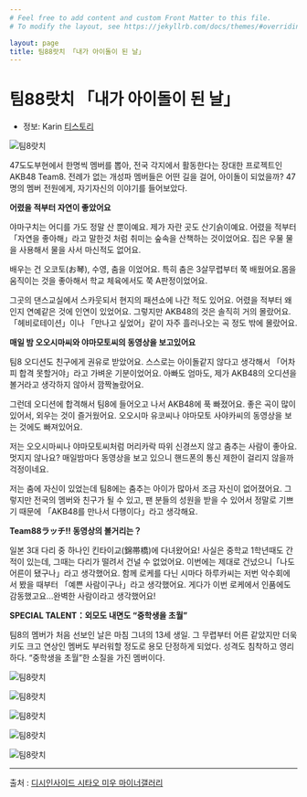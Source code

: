 ```yaml
---
# Feel free to add content and custom Front Matter to this file.
# To modify the layout, see https://jekyllrb.com/docs/themes/#overriding-theme-defaults

layout: page
title: 팀88랏치 「내가 아이돌이 된 날」
---
```


# 팀88랏치 「내가 아이돌이 된 날」

* 정보: Karin [티스토리](http://shimoaoki.tistory.com/634)

![팀8랏치](/assets/images/magazine_0005.jpg)

47도도부현에서 한명씩 멤버를 뽑아, 전국 각지에서 활동한다는 장대한 프로젝트인 AKB48 Team8. 전례가 없는 개성파 멤버들은 어떤 길을 걸어, 아이돌이 되었을까?
47명의 멤버 전원에게, 자기자신의 이야기를 들어보았다.

**어렸을 적부터 자연이 좋았어요**

야마구치는 어디를 가도 정말 산 뿐이예요. 제가 자란 곳도 산기슭이예요. 어렸을 적부터 「자연을 좋아해」라고 말한것 처럼 취미는 숲속을 산책하는 것이었어요. 집은 우물 물을 사용해서 물을 사서 마신적도 없어요.

배우는 건  오코토(お琴), 수영, 춤을 이었어요. 특히 춤은 3살무렵부터 쭉 배웠어요.몸을 움직이는 것을 좋아해서 학교 체육에서도 쭉 A판정이었어요.

그곳의 댄스교실에서 스카웃되서 현지의 패션쇼에 나간 적도 있어요. 어렸을 적부터 왜인지 연예같은 것에 인연이 있었어요. 그렇지만 AKB48의 것은 솔직히 거의 몰랐어요. 「헤비로테이션」이나 「만나고 싶었어」같이 자주 흘러나오는 곡 정도 밖에 몰랐어요.

**매일 밤 오오시마씨와 야마모토씨의 동영상을 보고있어요**

팀8 오디션도 친구에게 권유로 받았어요. 스스로는 아이돌같지 않다고 생각해서 「어차피 합격 못할거야」라고 가벼운 기분이었어요. 아빠도 엄마도, 제가 AKB48의 오디션을 볼거라고 생각하지 않아서 깜짝놀랐어요.

그런데 오디션에 합격해서 팀8에 들어오고 나서 AKB48에 푹 빠졌어요. 좋은 곡이 많이 있어서, 외우는 것이 즐거웠어요. 오오시마 유코씨나 야마모토 사야카씨의 동영상을 보는 것에도 빠져있어요.

저는 오오시마씨나 야마모토씨처럼 머리카락 따위 신경쓰지 않고 춤추는 사람이 좋아요. 멋지지 않나요? 매일밤마다 동영상을 보고 있으니 핸드폰의 통신 제한이 걸리지 않을까 걱정이네요.

저는 춤에 자신이 있었는데 팀8에는 춤추는 아이가 많아서 조금 자신이 없어졌어요. 그렇지만 전국의 멤버와 친구가 될 수 있고, 팬 분들의 성원을 받을 수 있어서 정말로 기쁘기 때문에 「AKB48를 만나서 다행이다」라고 생각해요.

**Team88ラッチ!! 동영상의 볼거리는？**

일본 3대 다리 중 하나인 킨타이교(錦帯橋)에 다녀왔어요! 사실은 중학교 1학년때도 간적이 있는데, 그때는 다리가 떨려서 건널 수 없었어요. 이번에는 제대로 건넜으니「나도 어른이 됐구나」라고 생각했어요. 함께 로케를 다닌 시마다 하루카씨는 저번 악수회에서 봤을 때부터 「예쁜 사람이구나」라고 생각했어요. 게다가 이번 로케에서 인품에도 감동했고요…완벽한 사람이라고 생각했어요!

**SPECIAL TALENT：외모도 내면도 “중학생을 초월”**

팀8의 멤버가 처음 선보인 날은 마침 그녀의 13세 생일. 그 무렵부터 어른 같았지만 더욱 키도 크고 연상인 멤버도 부러워할 정도로 용모 단정하게 되었다. 성격도 침착하고 영리하다. “중학생을 초월”한 소질을 가진 멤버이다.

![팀8랏치](/assets/images/magazine_0006.jpg)

![팀8랏치](/assets/images/magazine_0007.jpg)

![팀8랏치](/assets/images/magazine_0008.jpg)

![팀8랏치](/assets/images/magazine_0009.jpg)

![팀8랏치](/assets/images/magazine_0010.jpg)

---

출처 : [디시인사이드 시타오 미우 마이너갤러리](http://shitaomiu.com)

